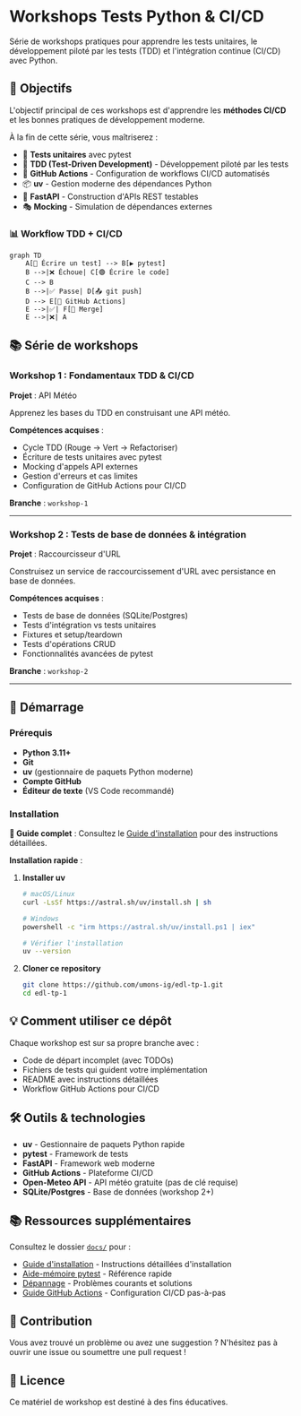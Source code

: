 # Workshops Tests Python & CI/CD

Série de workshops pratiques pour apprendre les tests unitaires, le développement piloté par les tests (TDD) et l'intégration continue (CI/CD) avec Python.

## 🎯 Objectifs

L'objectif principal de ces workshops est d'apprendre les **méthodes CI/CD** et les bonnes pratiques de développement moderne.

À la fin de cette série, vous maîtriserez :

- 🧪 **Tests unitaires** avec pytest
- 🔄 **TDD (Test-Driven Development)** - Développement piloté par les tests
- 🤖 **GitHub Actions** - Configuration de workflows CI/CD automatisés
- 📦 **uv** - Gestion moderne des dépendances Python
- 🚀 **FastAPI** - Construction d'APIs REST testables
- 🎭 **Mocking** - Simulation de dépendances externes

### 📊 Workflow TDD + CI/CD

```mermaid
graph TD
    A[🔴 Écrire un test] --> B[▶️ pytest]
    B -->|❌ Échoue| C[🟢 Écrire le code]
    C --> B
    B -->|✅ Passe| D[📤 git push]
    D --> E[🤖 GitHub Actions]
    E -->|✅| F[🎉 Merge]
    E -->|❌| A
```

## 📚 Série de workshops

### Workshop 1 : Fondamentaux TDD & CI/CD

**Projet** : API Météo

Apprenez les bases du TDD en construisant une API météo.

**Compétences acquises** :

- Cycle TDD (Rouge → Vert → Refactoriser)
- Écriture de tests unitaires avec pytest
- Mocking d'appels API externes
- Gestion d'erreurs et cas limites
- Configuration de GitHub Actions pour CI/CD

**Branche** : `workshop-1`

---

### Workshop 2 : Tests de base de données & intégration

**Projet** : Raccourcisseur d'URL

Construisez un service de raccourcissement d'URL avec persistance en base de données.

**Compétences acquises** :

- Tests de base de données (SQLite/Postgres)
- Tests d'intégration vs tests unitaires
- Fixtures et setup/teardown
- Tests d'opérations CRUD
- Fonctionnalités avancées de pytest

**Branche** : `workshop-2`

---

## 🚀 Démarrage

### Prérequis

- **Python 3.11+**
- **Git**
- **uv** (gestionnaire de paquets Python moderne)
- **Compte GitHub**
- **Éditeur de texte** (VS Code recommandé)

### Installation

**📖 Guide complet** : Consultez le [Guide d'installation](docs/setup-guide.md) pour des instructions détaillées.

**Installation rapide** :

1. **Installer uv**

   ```bash
   # macOS/Linux
   curl -LsSf https://astral.sh/uv/install.sh | sh

   # Windows
   powershell -c "irm https://astral.sh/uv/install.ps1 | iex"

   # Vérifier l'installation
   uv --version
   ```

2. **Cloner ce repository**

   ```bash
   git clone https://github.com/umons-ig/edl-tp-1.git
   cd edl-tp-1
   ```

## 💡 Comment utiliser ce dépôt

Chaque workshop est sur sa propre branche avec :

- Code de départ incomplet (avec TODOs)
- Fichiers de tests qui guident votre implémentation
- README avec instructions détaillées
- Workflow GitHub Actions pour CI/CD

## 🛠️ Outils & technologies

- **uv** - Gestionnaire de paquets Python rapide
- **pytest** - Framework de tests
- **FastAPI** - Framework web moderne
- **GitHub Actions** - Plateforme CI/CD
- **Open-Meteo API** - API météo gratuite (pas de clé requise)
- **SQLite/Postgres** - Base de données (workshop 2+)

## 📚 Ressources supplémentaires

Consultez le dossier [`docs/`](docs/) pour :

- [Guide d'installation](docs/setup-guide.md) - Instructions détaillées d'installation
- [Aide-mémoire pytest](docs/pytest-cheatsheet.md) - Référence rapide
- [Dépannage](docs/troubleshooting.md) - Problèmes courants et solutions
- [Guide GitHub Actions](GITHUB_ACTIONS_GUIDE.md) - Configuration CI/CD pas-à-pas

## 🤝 Contribution

Vous avez trouvé un problème ou avez une suggestion ? N'hésitez pas à ouvrir une issue ou soumettre une pull request !

## 📄 Licence

Ce matériel de workshop est destiné à des fins éducatives.
